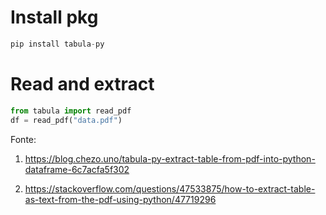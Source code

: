 # Install pkg

```python
pip install tabula-py
```

# Read and extract

```python
from tabula import read_pdf
df = read_pdf("data.pdf")
```

Fonte:

1. https://blog.chezo.uno/tabula-py-extract-table-from-pdf-into-python-dataframe-6c7acfa5f302

2. https://stackoverflow.com/questions/47533875/how-to-extract-table-as-text-from-the-pdf-using-python/47719296
